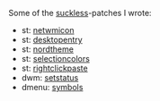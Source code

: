 Some of the [suckless](https://suckless.org/)-patches I wrote:

- st: [netwmicon](https://st.suckless.org/patches/netwmicon/)
- st: [desktopentry](https://st.suckless.org/patches/desktopentry/)
- st: [nordtheme](https://st.suckless.org/patches/nordtheme/)
- st: [selectioncolors](https://st.suckless.org/patches/selectioncolors/)
- st: [rightclickpaste](https://st.suckless.org/patches/rightclickpaste/)
- dwm: [setstatus](https://dwm.suckless.org/patches/setstatus/)
- dmenu: [symbols](https://tools.suckless.org/dmenu/patches/symbols/)
